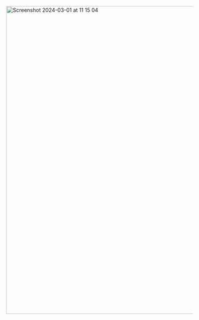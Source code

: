 
<img width="828" alt="Screenshot 2024-03-01 at 11 15 04" src="https://github.com/MayAMMM/BasicWeather/assets/104266442/25200c6f-2464-4806-9d85-c42374ad3e25">
